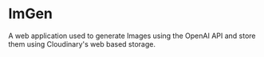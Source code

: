# ImGen

A web application used to generate Images using the OpenAI API and store them using Cloudinary's web based storage.
